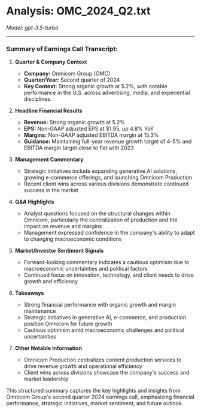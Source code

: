 # Analysis: OMC_2024_Q2.txt

*Model: gpt-3.5-turbo*

---

### Summary of Earnings Call Transcript:

1. **Quarter & Company Context**
   - **Company:** Omnicom Group (OMC)
   - **Quarter/Year:** Second quarter of 2024
   - **Key Context:** Strong organic growth at 5.2%, with notable performance in the U.S. across advertising, media, and experiential disciplines.

2. **Headline Financial Results**
   - **Revenue:** Strong organic growth at 5.2%
   - **EPS:** Non-GAAP adjusted EPS at $1.95, up 4.8% YoY
   - **Margins:** Non-GAAP adjusted EBITDA margin at 15.3%
   - **Guidance:** Maintaining full-year revenue growth target of 4-5% and EBITDA margin target close to flat with 2023

3. **Management Commentary**
   - Strategic initiatives include expanding generative AI solutions, growing e-commerce offerings, and launching Omnicom Production
   - Recent client wins across various divisions demonstrate continued success in the market

4. **Q&A Highlights**
   - Analyst questions focused on the structural changes within Omnicom, particularly the centralization of production and the impact on revenue and margins
   - Management expressed confidence in the company's ability to adapt to changing macroeconomic conditions

5. **Market/Investor Sentiment Signals**
   - Forward-looking commentary indicates a cautious optimism due to macroeconomic uncertainties and political factors
   - Continued focus on innovation, technology, and client needs to drive growth and efficiency

6. **Takeaways**
   - Strong financial performance with organic growth and margin maintenance
   - Strategic initiatives in generative AI, e-commerce, and production position Omnicom for future growth
   - Cautious optimism amid macroeconomic challenges and political uncertainties

7. **Other Notable Information**
   - Omnicom Production centralizes content production services to drive revenue growth and operational efficiency
   - Client wins across divisions showcase the company's success and market leadership

This structured summary captures the key highlights and insights from Omnicom Group's second quarter 2024 earnings call, emphasizing financial performance, strategic initiatives, market sentiment, and future outlook.